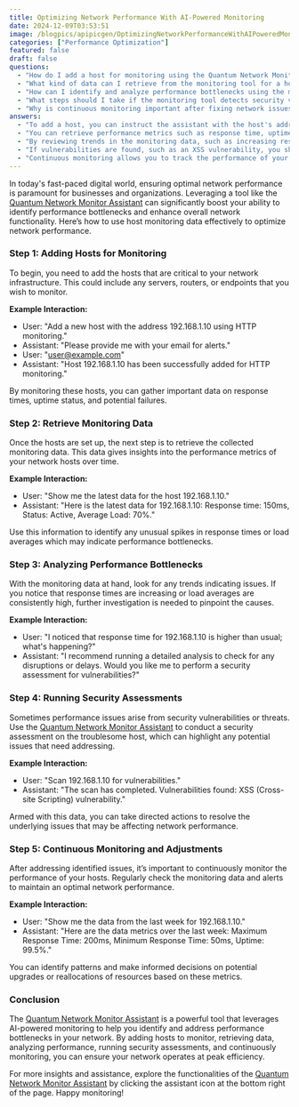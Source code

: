 ```yaml
---
title: Optimizing Network Performance With AI-Powered Monitoring
date: 2024-12-09T03:53:51
image: /blogpics/apipicgen/OptimizingNetworkPerformanceWithAIPoweredMonitoring-36OSN5B4SD.jpg
categories: ["Performance Optimization"]
featured: false
draft: false
questions:
  - "How do I add a host for monitoring using the Quantum Network Monitor Assistant?"
  - "What kind of data can I retrieve from the monitoring tool for a host?"
  - "How can I identify and analyze performance bottlenecks using the monitoring data?"
  - "What steps should I take if the monitoring tool detects security vulnerabilities?"
  - "Why is continuous monitoring important after fixing network issues?"
answers:
  - "To add a host, you can instruct the assistant with the host's address and monitoring type, for example, 'Add a new host with the address 192.168.1.10 using HTTP monitoring.' The assistant will then ask for your email to send alerts and confirm once the host is successfully added."
  - "You can retrieve performance metrics such as response time, uptime status, and average load for the monitored host. For example, the assistant can provide data like 'Response time: 150ms, Status: Active, Average Load: 70%.'"
  - "By reviewing trends in the monitoring data, such as increasing response times or consistently high load averages, you can spot potential bottlenecks. The assistant can help by suggesting detailed analyses or security assessments to investigate the causes."
  - "If vulnerabilities are found, such as an XSS vulnerability, you should take directed actions to resolve these issues. The Quantum Network Monitor Assistant can perform security assessments to identify such vulnerabilities, helping you address them to improve network performance."
  - "Continuous monitoring allows you to track the performance of your hosts over time, identify patterns, and receive alerts for any new issues. This helps maintain optimal network performance and informs decisions about upgrades or resource reallocations."
---
```

In today's fast-paced digital world, ensuring optimal network performance is paramount for businesses and organizations. Leveraging a tool like the [Quantum Network Monitor Assistant](https://readyforquantum.com/?assistant=open) can significantly boost your ability to identify performance bottlenecks and enhance overall network functionality. Here’s how to use host monitoring data effectively to optimize network performance.

### Step 1: Adding Hosts for Monitoring

To begin, you need to add the hosts that are critical to your network infrastructure. This could include any servers, routers, or endpoints that you wish to monitor.

**Example Interaction:**
- User: "Add a new host with the address 192.168.1.10 using HTTP monitoring."
- Assistant: "Please provide me with your email for alerts."
- User: "user@example.com"
- Assistant: "Host 192.168.1.10 has been successfully added for HTTP monitoring."

By monitoring these hosts, you can gather important data on response times, uptime status, and potential failures.

### Step 2: Retrieve Monitoring Data

Once the hosts are set up, the next step is to retrieve the collected monitoring data. This data gives insights into the performance metrics of your network hosts over time.

**Example Interaction:**
- User: "Show me the latest data for the host 192.168.1.10."
- Assistant: "Here is the latest data for 192.168.1.10: Response time: 150ms, Status: Active, Average Load: 70%."

Use this information to identify any unusual spikes in response times or load averages which may indicate performance bottlenecks.

### Step 3: Analyzing Performance Bottlenecks

With the monitoring data at hand, look for any trends indicating issues. If you notice that response times are increasing or load averages are consistently high, further investigation is needed to pinpoint the causes.

**Example Interaction:**
- User: "I noticed that response time for 192.168.1.10 is higher than usual; what's happening?"
- Assistant: "I recommend running a detailed analysis to check for any disruptions or delays. Would you like me to perform a security assessment for vulnerabilities?"

### Step 4: Running Security Assessments

Sometimes performance issues arise from security vulnerabilities or threats. Use the [Quantum Network Monitor Assistant](https://readyforquantum.com/?assistant=open) to conduct a security assessment on the troublesome host, which can highlight any potential issues that need addressing.

**Example Interaction:**
- User: "Scan 192.168.1.10 for vulnerabilities."
- Assistant: "The scan has completed. Vulnerabilities found: XSS (Cross-site Scripting) vulnerability."

Armed with this data, you can take directed actions to resolve the underlying issues that may be affecting network performance.

### Step 5: Continuous Monitoring and Adjustments

After addressing identified issues, it’s important to continuously monitor the performance of your hosts. Regularly check the monitoring data and alerts to maintain an optimal network performance. 

**Example Interaction:**
- User: "Show me the data from the last week for 192.168.1.10."
- Assistant: "Here are the data metrics over the last week: Maximum Response Time: 200ms, Minimum Response Time: 50ms, Uptime: 99.5%."

You can identify patterns and make informed decisions on potential upgrades or reallocations of resources based on these metrics.

### Conclusion

The [Quantum Network Monitor Assistant](https://readyforquantum.com/?assistant=open) is a powerful tool that leverages AI-powered monitoring to help you identify and address performance bottlenecks in your network. By adding hosts to monitor, retrieving data, analyzing performance, running security assessments, and continuously monitoring, you can ensure your network operates at peak efficiency.

For more insights and assistance, explore the functionalities of the [Quantum Network Monitor Assistant](https://readyforquantum.com/?assistant=open) by clicking the assistant icon at the bottom right of the page. Happy monitoring!